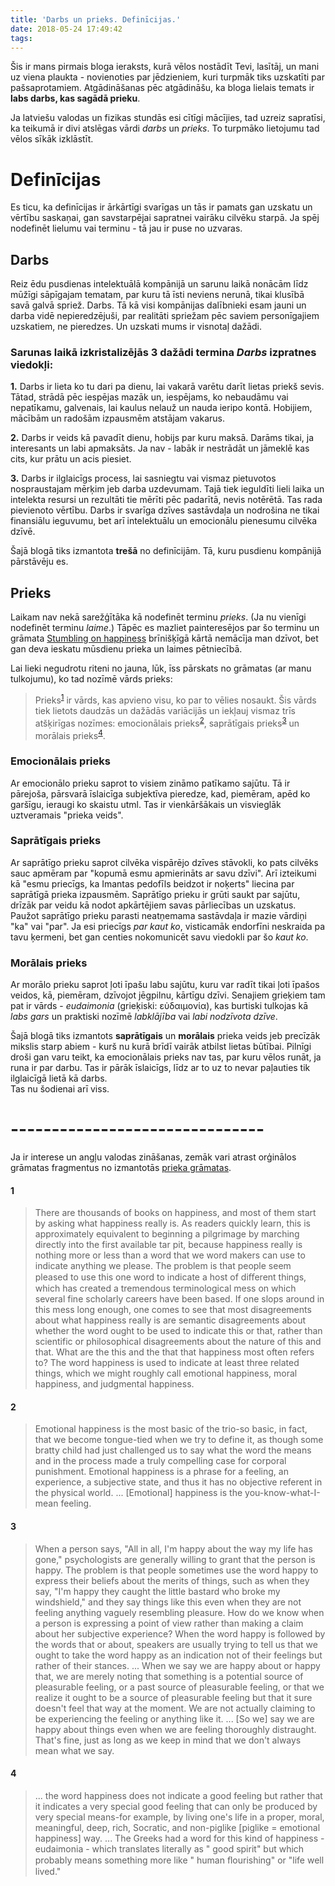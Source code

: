 ```yaml
---
title: 'Darbs un prieks. Definīcijas.'
date: 2018-05-24 17:49:42
tags:
---
```

Šis ir mans pirmais bloga ieraksts, kurā vēlos nostādīt Tevi, lasītāj, un mani uz viena plaukta - novienoties par jēdzieniem, kuri turpmāk tiks uzskatīti par pašsaprotamiem. Atgādināšanas pēc atgādināšu, ka bloga lielais temats ir **labs darbs, kas sagādā prieku**.

Ja latviešu valodas un fizikas stundās esi cītīgi mācījies, tad uzreiz sapratīsi, ka teikumā ir divi atslēgas vārdi _darbs_ un _prieks_. To turpmāko lietojumu tad vēlos sīkāk izklāstīt.

# Definīcijas
Es ticu, ka definīcijas ir ārkārtīgi svarīgas un tās ir pamats gan uzskatu un vērtību saskaņai,  gan savstarpējai sapratnei vairāku cilvēku starpā. Ja spēj nodefinēt lielumu vai terminu - tā jau ir puse no uzvaras.
## Darbs
Reiz ēdu pusdienas intelektuālā kompānijā un sarunu laikā nonācām līdz mūžīgi sāpīgajam tematam, par kuru tā īsti neviens nerunā, tikai klusībā savā galvā spriež. Darbs. Tā kā visi kompānijas dalībnieki esam jauni un darba vidē nepieredzējuši, par realitāti spriežam pēc saviem personīgajiem uzskatiem, ne pieredzes. Un uzskati mums ir visnotaļ dažādi.

### Sarunas laikā izkristalizējās 3 dažādi termina *Darbs* izpratnes viedokļi:
**1.** Darbs ir lieta ko tu dari pa dienu, lai vakarā varētu darīt lietas priekš sevis. Tātad, strādā pēc iespējas mazāk un, iespējams, ko nebaudāmu vai nepatīkamu, galvenais, lai kaulus nelauž un nauda ieripo kontā. Hobijiem, mācībām un radošām izpausmēm atstājam vakarus.

**2.** Darbs ir veids kā pavadīt dienu, hobijs par kuru maksā. Darāms tikai, ja interesants un labi apmaksāts. Ja nav - labāk ir nestrādāt un jāmeklē kas cits, kur prātu un acis piesiet.

**3.** Darbs ir ilglaicīgs process, lai sasniegtu vai vismaz pietuvotos nospraustajam mērķim jeb darba uzdevumam. Tajā tiek ieguldīti lieli laika un intelekta resursi un rezultāti tie mērīti pēc padarītā, nevis notērētā. Tas rada pievienoto vērtību. Darbs ir svarīga dzīves sastāvdaļa un nodrošina ne tikai finansiālu ieguvumu, bet arī intelektuālu un emocionālu pienesumu cilvēka dzīvē.  

Šajā blogā tiks izmantota **trešā** no definīcijām. Tā, kuru pusdienu kompānijā pārstāvēju es. 
## Prieks
Laikam nav nekā sarežģītāka kā nodefinēt terminu _prieks_. (Ja nu vienīgi nodefinēt terminu _laime_.) Tāpēc es mazliet painteresējos par šo terminu un grāmata [Stumbling on happiness](https://en.wikipedia.org/wiki/Stumbling_on_Happiness "Stumbling on Happiness") brīnišķīgā kārtā nemācīja man dzīvot, bet gan deva ieskatu mūsdienu prieka un laimes pētniecībā.

Lai lieki negudrotu riteni no jauna, lūk, īss pārskats no grāmatas (ar manu tulkojumu), ko tad nozīmē vārds prieks:
> Prieks<sup>[1](#1)</sup> ir vārds, kas apvieno visu, ko par to vēlies nosaukt. Šis vārds tiek lietots daudzās un dažādās variācijās un iekļauj vismaz trīs atšķirīgas nozīmes: emocionālais prieks<sup>[2](#2)</sup>, saprātīgais prieks<sup>[3](#3)</sup> un morālais prieks<sup>[4](#4)</sup>.

### Emocionālais prieks
Ar emocionālo prieku saprot to visiem zināmo patīkamo sajūtu. Tā ir pārejoša, pārsvarā īslaicīga subjektīva pieredze, kad,  piemēram, apēd ko garšīgu, ieraugi ko skaistu utml. Tas ir vienkāršākais un visvieglāk uztveramais "prieka veids".
### Saprātīgais prieks
Ar saprātīgo prieku saprot cilvēka vispārējo dzīves stāvokli, ko pats cilvēks sauc apmēram par "kopumā esmu apmierināts ar savu dzīvi". Arī izteikumi kā "esmu priecīgs, ka Imantas pedofīls beidzot ir noķerts" liecina par saprātīgā prieka izpausmēm. Saprātīgo prieku ir grūti saukt par sajūtu, drīzāk par veidu kā nodot apkārtējiem savas pārliecības un uzskatus. Paužot saprātīgo prieku parasti neatņemama sastāvdaļa ir mazie vārdiņi "ka" vai "par". Ja esi priecīgs *par kaut ko*, visticamāk endorfīni neskraida pa tavu ķermeni, bet gan centies nokomunicēt savu viedokli par šo *kaut ko*.
### Morālais prieks
Ar morālo prieku saprot ļoti īpašu labu sajūtu, kuru var radīt tikai ļoti īpašos veidos, kā, piemēram, dzīvojot jēgpilnu, kārtīgu dzīvi. Senajiem grieķiem tam pat ir vārds - *eudaimonia* (grieķiski: εὐδαιμονία), kas burtiski tulkojas kā *labs gars* un praktiski nozīmē *labklājība* vai *labi nodzīvota dzīve*.

Šajā blogā tiks izmantots **saprātīgais** un **morālais** prieka veids jeb precīzāk mikslis starp abiem - kurš nu kurā brīdī vairāk atbilst lietas būtībai. Pilnīgi droši gan varu teikt, ka emocionālais prieks nav tas, par kuru vēlos runāt, ja runa ir par darbu. Tas ir pārāk īslaicīgs, līdz ar to uz to nevar paļauties tik ilglaicīgā lietā kā darbs.
<br>
Tas nu šodienai arī viss.
# -------------------------------
Ja ir interese un angļu valodas zināšanas, zemāk vari atrast orģinālos grāmatas fragmentus no izmantotās  [prieka grāmatas](https://en.wikipedia.org/wiki/Stumbling_on_Happiness "Stumbling on Happiness").

#### 1
> There are thousands of books on happiness, and most of them start by asking what happiness really is. As readers quickly learn, this is approximately equivalent to beginning a pilgrimage by marching directly into the first available tar pit, because happiness really is nothing more or less than a word that we word makers can use to indicate anything we please. The problem is that people seem pleased to use this one word to indicate a host of diﬀerent things, which has created a tremendous terminological mess on which several fine scholarly careers have been based. If one slops around in this mess long enough, one comes to see that most disagreements about what happiness really is are semantic disagreements about whether the word ought to be used to indicate this or that, rather than scientific or philosophical disagreements about the nature of this and that. What are the this and the that that happiness most often refers to? The word happiness is used to indicate at least three related things, which we might roughly call emotional happiness, moral happiness, and judgmental happiness.

#### 2

> Emotional happiness is the most basic of the trio-so basic, in fact, that we become tongue-tied when we try to define it, as though some bratty child had just challenged us to say what the word the means and in the process made a truly compelling case for corporal punishment. Emotional happiness is a phrase for a feeling, an experience, a subjective state, and thus it has no objective referent in the physical world. ... [Emotional] happiness is the you-know-what-I-mean feeling.

#### 3

> When a person says, "All in all, I'm happy about the way my life has gone," psychologists are generally willing to grant that the person is happy. The problem is that people sometimes use the word happy to express their beliefs about the merits of things, such as when they say, "I'm happy they caught the little bastard who broke my windshield," and they say things like this even when they are not feeling anything vaguely resembling pleasure. How do we know when a person is expressing a point of view rather than making a claim about her subjective experience? When the word happy is followed by the words that or about, speakers are usually trying to tell us that we ought to take the word happy as an indication not of their feelings but rather of their stances. ...
When we say we are happy about or happy that, we are merely noting that something is a potential source of pleasurable feeling, or a past source of pleasurable feeling, or that we realize it ought to be a source of pleasurable feeling but that it sure doesn't feel that way at the moment. We are not actually claiming to be experiencing the feeling or anything like it. ... [So we] say we are happy about things even when we are feeling thoroughly distraught. That's fine, just as long as we keep in mind that we don't always mean what we say.

#### 4

> ... the word happiness does not indicate a good feeling but rather that it indicates a very special good feeling that can only be produced by very special means-for example, by living one's life in a proper, moral, meaningful, deep, rich, Socratic, and non-piglike [piglike = emotional happiness] way. ... The Greeks had a word for this kind of happiness - eudaimonia - which translates literally as " good spirit" but which probably means something more like " human ﬂourishing" or "life well lived."